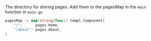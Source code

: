 The directory for storing pages. Add them to the pagesMap in the `main` function in `main.go`

```go
pagesMap := map[string]func() templ.Component{
    "/":      pages.Home,
    "/about": pages.About,
}
```
